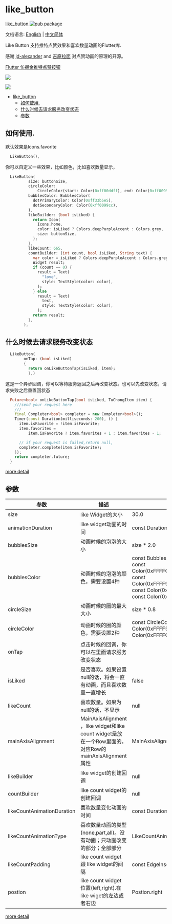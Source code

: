 # like_button

[like_button ![pub package](https://img.shields.io/pub/v/like_button.svg)](https://pub.dartlang.org/packages/like_button)

文档语言: [English](README.md) | [中文简体](README-ZH.md)

Like Button 支持推特点赞效果和喜欢数量动画的Flutter库.

感谢 [jd-alexander](https://github.com/jd-alexander/LikeButton) and [吉原拉面](https://github.com/yumi0629/FlutterUI/tree/master/lib/likebutton) 对点赞动画的原理的开源。

[Flutter 仿掘金推特点赞按钮](https://juejin.im/post/5cee3b43e51d45773f2e8ed7)  

![](https://github.com/fluttercandies/Flutter_Candies/blob/master/gif/like_button/like_button.gif)

![](https://github.com/fluttercandies/Flutter_Candies/blob/master/gif/like_button/photo_view.gif)

- [like_button](#likebutton)
  - [如何使用.](#%E5%A6%82%E4%BD%95%E4%BD%BF%E7%94%A8)
  - [什么时候去请求服务改变状态](#%E4%BB%80%E4%B9%88%E6%97%B6%E5%80%99%E5%8E%BB%E8%AF%B7%E6%B1%82%E6%9C%8D%E5%8A%A1%E6%94%B9%E5%8F%98%E7%8A%B6%E6%80%81)
  - [参数](#%E5%8F%82%E6%95%B0)

##  如何使用.

默认效果是Icons.favorite
```dart
  LikeButton(),
```

你可以自定义一些效果，比如颜色，比如喜欢数量显示，
```dart
  LikeButton(
          size: buttonSize,
          circleColor:
              CircleColor(start: Color(0xff00ddff), end: Color(0xff0099cc)),
          bubblesColor: BubblesColor(
            dotPrimaryColor: Color(0xff33b5e5),
            dotSecondaryColor: Color(0xff0099cc),
          ),
          likeBuilder: (bool isLiked) {
            return Icon(
              Icons.home,
              color: isLiked ? Colors.deepPurpleAccent : Colors.grey,
              size: buttonSize,
            );
          },
          likeCount: 665,
          countBuilder: (int count, bool isLiked, String text) {
            var color = isLiked ? Colors.deepPurpleAccent : Colors.grey;
            Widget result;
            if (count == 0) {
              result = Text(
                "love",
                style: TextStyle(color: color),
              );
            } else
              result = Text(
                text,
                style: TextStyle(color: color),
              );
            return result;
          },
        ),
```

## 什么时候去请求服务改变状态
```dart
  LikeButton(
        onTap: (bool isLiked) 
        {
          return onLikeButtonTap(isLiked, item);
          },)
```
这是一个异步回调，你可以等待服务返回之后再改变状态。也可以先改变状态，请求失败之后重置回状态
```dart
  Future<bool> onLikeButtonTap(bool isLiked, TuChongItem item) {
    ///send your request here
    ///
    final Completer<bool> completer = new Completer<bool>();
    Timer(const Duration(milliseconds: 200), () {
      item.isFavorite = !item.isFavorite;
      item.favorites =
          item.isFavorite ? item.favorites + 1 : item.favorites - 1;

      // if your request is failed,return null,
      completer.complete(item.isFavorite);
    });
    return completer.future;
  }
```
[more detail](https://github.com/fluttercandies/like_button/blob/master/example/lib/photo_view_demo.dart)


## 参数
| 参数                       | 描述                                                                                                  | 默认                                                                                                                                                                                  |
| -------------------------- | ----------------------------------------------------------------------------------------------------- | ------------------------------------------------------------------------------------------------------------------------------------------------------------------------------------- |
| size                       | like Widget的大小                                                                                     | 30.0                                                                                                                                                                                  |
| animationDuration          | like widget动画的时间                                                                                 | const Duration(milliseconds: 1000)                                                                                                                                                    |
| bubblesSize                | 动画时候的泡泡的大小                                                                                  | size * 2.0                                                                                                                                                                            |
| bubblesColor               | 动画时候的泡泡的颜色，需要设置4种                                                                     | const BubblesColor(dotPrimaryColor: const Color(0xFFFFC107),dotSecondaryColor: const Color(0xFFFF9800),dotThirdColor: const Color(0xFFFF5722),dotLastColor: const Color(0xFFF44336),) |
| circleSize                 | 动画时候的圈的最大大小                                                                                | size * 0.8                                                                                                                                                                            |
| circleColor                | 动画时候的圈的颜色，需要设置2种                                                                       | const CircleColor(start: const Color(0xFFFF5722), end: const Color(0xFFFFC107)                                                                                                        |
| onTap                      | 点击时候的回调，你可以在里面请求服务改变状态                                                          |                                                                                                                                                                                       |
| isLiked                    | 是否喜欢。如果设置null的话，将会一直有动画，而且喜欢数量一直增长                                      | false                                                                                                                                                                                 |
| likeCount                  | 喜欢数量。如果为null的话，不显示                                                                      | null                                                                                                                                                                                  |
| mainAxisAlignment          | MainAxisAlignment ，like widget和like count widget是放在一个Row里面的，对应Row的mainAxisAlignment属性 | MainAxisAlignment.center                                                                                                                                                              |
| likeBuilder                | like widget的创建回调                                                                                 | null                                                                                                                                                                                  |
| countBuilder               | like count widget的创建回调                                                                           | null                                                                                                                                                                                  |
| likeCountAnimationDuration | 喜欢数量变化动画的时间                                                                                | const Duration(milliseconds: 500)                                                                                                                                                     |
| likeCountAnimationType     | 喜欢数量动画的类型(none,part,all)。没有动画；只动画改变的部分；全部部分                               | LikeCountAnimationType.part                                                                                                                                                           |
| likeCountPadding           | like count widget 跟 like widget的间隔                                                                | const EdgeInsets.only(left: 3.0)                                                                                                                                                      |
| postion                    | like count widget 位置(left,right).在like wiget的左边或者右边                                         | Postion.right                                                                                                                                                                         |

[more detail](https://github.com/fluttercandies/like_button/tree/master/example/lib)
